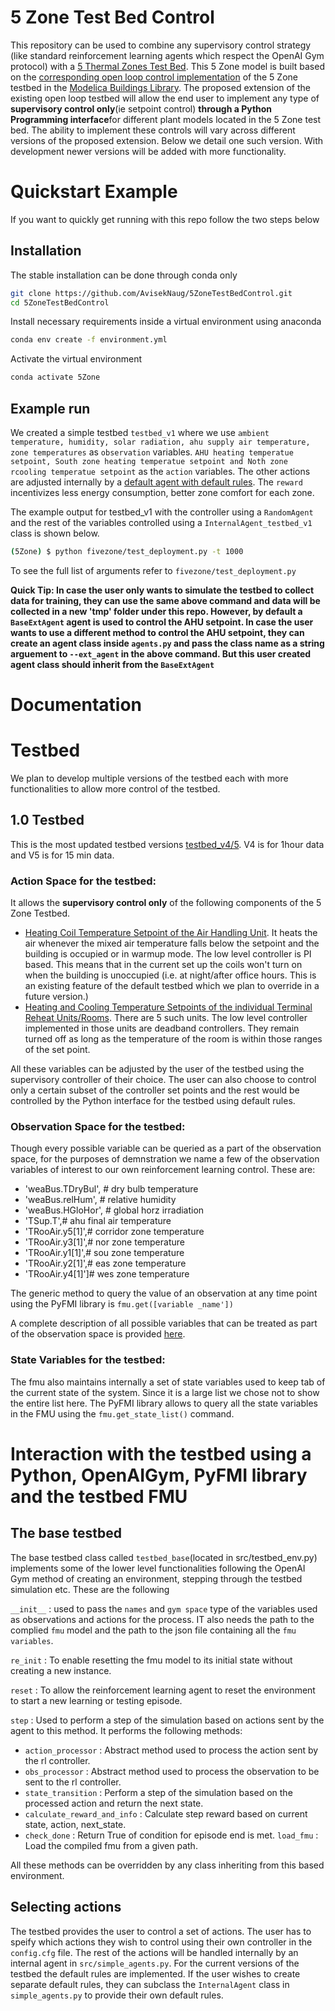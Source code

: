 # 5 Zone Test Bed Control
This repository can be used to combine any supervisory control strategy (like standard reinforcement learning agents which respect the OpenAI Gym protocol) with a [5 Thermal Zones Test Bed](https://github.com/AvisekNaug/buildings_library_dev). This 5 Zone model is built based on the [corresponding open loop control implementation]((https://simulationresearch.lbl.gov/modelica/releases/latest/help/Buildings_Examples_VAVReheat_BaseClasses.html#Buildings.Examples.VAVReheat.BaseClasses.PartialOpenLoop)) of the 5 Zone testbed in the [Modelica Buildings Library](https://github.com/lbl-srg/modelica-buildings). The proposed extension of the existing open loop testbed will allow the end user to implement any type of **supervisory control only**(ie setpoint control) **through a Python Programming interface**for different plant models located in the 5 Zone test bed. The ability to implement these controls will vary across different versions of the proposed extension. Below we detail one such version. With development newer versions will be added with more functionality.

# Quickstart Example
If you want to quickly get running with this repo follow the two steps below
## Installation
The stable installation can be done through conda only
```bash
git clone https://github.com/AvisekNaug/5ZoneTestBedControl.git
cd 5ZoneTestBedControl
```
Install necessary requirements inside a virtual environment using anaconda
```bash
conda env create -f environment.yml
```
Activate the virtual environment
```bash
conda activate 5Zone
```

## Example run

We created a simple testbed `testbed_v1` where we use `ambient temperature, humidity, solar radiation, ahu supply air temperature, zone temperatures` as `observation` variables. `AHU heating temperatue setpoint, South zone heating temperatue setpoint and Noth zone rcooling temperatue setpoint` as the `action` variables. The other actions are adjusted internally by a [default agent with default rules](#Selecting-actions). The `reward` incentivizes less energy consumption, better zone comfort for each zone.

The example output for testbed_v1 with the controller using a `RandomAgent` and the rest of the variables controlled using a `InternalAgent_testbed_v1` class is shown below.
```bash
(5Zone) $ python fivezone/test_deployment.py -t 1000
```
To see the full list of arguments refer to `fivezone/test_deployment.py`

**Quick Tip: In case the user only wants to simulate the testbed to collect data for training, they can use the same above command and data will be collected in a new 'tmp' folder under this repo. However, by default a `BaseExtAgent` agent is used to control the AHU setpoint. In case the user wants to use a different method to control the AHU setpoint, they can create an agent class inside `agents.py` and pass the class name as a string arguement to `--ext_agent` in the above command. But this user created agent class should inherit from the `BaseExtAgent`** 

# Documentation

# Testbed
We plan to develop multiple versions of the testbed each with more functionalities to allow more control of the testbed.

## 1.0 Testbed
This is the most updated testbed versions [testbed_v4/5](https://github.com/AvisekNaug/buildings_library_dev/blob/dev_v2/Buildings/Examples/VAVReheat). V4 is for 1hour data and V5 is for 15 min data.

### Action Space for the testbed:

It allows the **supervisory control only** of the following components of the 5 Zone Testbed.

* <u>Heating Coil Temperature Setpoint of the Air Handling Unit</u>. It heats the air whenever the mixed air temperature falls below the setpoint and the building is occupied or in warmup mode. The low level controller is PI based. This means that in the current set up the coils won't turn on when the building is unoccupied (i.e. at night/after office hours. This is an existing feature of the default testbed which we plan to override in a future version.)
* <u>Heating and Cooling Temperature Setpoints of the individual Terminal Reheat Units/Rooms</u>. There are 5 such units. The low level controller implemented in those units are deadband controllers. They remain turned off as long as the temperature of the room is within those ranges of the set point.

All these variables can be adjusted by the user of the testbed using the supervisory controller of their choice. The user can also choose to control only a certain subset of the controller set points and the rest would be controlled by the Python interface for the testbed using default rules.

### Observation Space for the testbed:

Though every possible variable can be queried as a part of the observation space, for the purposes of demnstration we name a few of the observation variables of interest to our own reinforcement learning control. These are:

* 'weaBus.TDryBul', # dry bulb temperature
* 'weaBus.relHum', # relative humidity
* 'weaBus.HGloHor', # global horz irradiation
* 'TSup.T',# ahu final air temperature
* 'TRooAir.y5[1]',# corridor zone temperature
* 'TRooAir.y3[1]',# nor zone temperature
* 'TRooAir.y1[1]',# sou zone temperature
* 'TRooAir.y2[1]',# eas zone temperature
* 'TRooAir.y4[1]']# wes zone temperature

The generic method to query the value of an observation at any time point using the PyFMI library is `fmu.get([variable _name'])`

A complete description of all possible variables that can be treated as part of the observation space is provided [here](resource/testbed_v1_variable_explanation.json).

### State Variables for the testbed:

The fmu also maintains internally a set of state variables used to keep tab of the current state of the system. Since it is a large list we chose not to show the entire list here. The PyFMI library allows to query all the state variables in the FMU using the `fmu.get_state_list()` command.

<!-- prettier-ignore 

# Compiling the 5 Zone TestBed into an FMU
This testbed is compiled into an FMU using any modelica compiler. We used the **pymodelica** package which uses the JModelica compiler backend to compile the testbed. 

A simple example compilation preocedure is demonstrated below. The requirements for this compilation procedure is to have the **pymodelica** package which uses the JModelica compiler backend installed in the local machine. Detailed steps to do this installation is discussed as a part of installing the JModelica compiler with python support inside a Docker [here](https://github.com/AvisekNaug/JModelica_docker).

First clone the [5 Thermal Zones Test Bed](https://github.com/AvisekNaug/buildings_library_dev) and this library. Then provide the path to the library to the `MODELICAPATH` environment variable.

```bash
git clone https://github.com/AvisekNaug/buildings_library_dev
git clone https://github.com/AvisekNaug/5ZoneTestBedControl
export MODELICAPATH=<path to the 5 Thermal Zones Test Bed library on the local machine>:$MODELICAPATH
```

for example on Linux this would be

```bash
export MODELICAPATH=$HOME/buildings_library_dev:$MODELICAPATH
```

Navigate to fmu_models folder to store the fmu
```bash
cd 5ZoneTestBedControl/fmu_models
```
Compile the FMU by providing apprpriate path to the .mo file
```python
# assuming the proper packages are installed with their appropriate 
# backend modelica compiler and MODELICAPATH is set
from pymodelica import compile_fmu
import pymodelica
pymodelica.environ['JVM_ARGS'] = '-Xmx4096m'  # Increase memory in case compilation fails
model_name = 'Buildings.Examples.VAVReheat.testbed_v1'
fmu_path = compile_fmu(model_name, target='cs') # fmu is now compiled
```

# Load an FMU 

To use a compiled FMU from above we do the following steps

```bash
cd $HOME/5ZoneTestBedControl
```
Now inside the python do the following
```python
from pyfmi import load_fmu
import numpy as np
import time

fmu_path = 'fmu_models/Buildings.Examples.VAVReheat.testbed_v1.fmu'
fmu = load_fmu(fmu_path)
```

Now that the FMU is created a standard Python interface is provided to interact with the testbed. This is provided by the `src/testbed_env.py` script discussed below.

-->

# Interaction with the testbed using a Python, OpenAIGym, PyFMI library and the testbed FMU

## The base testbed
The base testbed class called `testbed_base`(located in src/testbed_env.py) implements some of the lower level functionalities following the OpenAI Gym method of creating an environment, stepping through the testbed simulation etc. These are the following

`__init__` : used to pass the `names` and `gym space` type of the variables used as observations and actions for the process. IT also needs the path to the complied `fmu` model and the path to the json file containing all the `fmu variables`.

`re_init` : To enable resetting the fmu model to its initial state without creating a new instance.

`reset` : To allow the reinforcement learning agent to reset the environment to start a new learning or testing episode.

`step` : Used to perform a step of the simulation based on actions sent by the agent to this method. It performs the following methods:

* `action_processor` : Abstract method used to process the action sent by the rl controller.
* `obs_processor` :  Abstract method used to process the observation to be sent to the rl controller.
* `state_transition` : Perform a step of the simulation based on the processed action and return the next state.
* `calculate_reward_and_info` : Calculate step reward based on current state, action, next_state.
* `check_done` : Return True of condition for episode end is met.
`load_fmu` : Load the compiled fmu from a given path.

All these methods can be overridden by any class inheriting from this based environment.

## Selecting actions

The testbed provides the user to control a set of actions. The user has to speify which actions they wish to control using their own controller in the `config.cfg` file. The rest of the actions will be handled internally by an internal agent in `src/simple_agents.py`. For the current versions of the testbed the default rules are implemented. If the user wishes to create separate default rules, they can subclass the `InternalAgent` class in `simple_agents.py` to provide their own default rules.